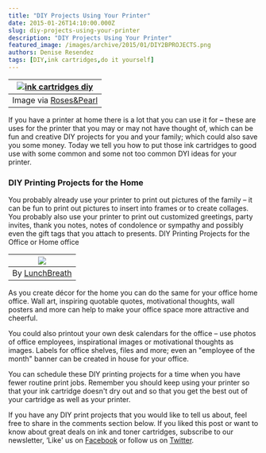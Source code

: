 ```yaml
---
title: "DIY Projects Using Your Printer"
date: 2015-01-26T14:10:00.000Z
slug: diy-projects-using-your-printer
description: "DIY Projects Using Your Printer"
featured_image: /images/archive/2015/01/DIY2BPROJECTS.png
authors: Denise Resendez
tags: [DIY,ink cartridges,do it yourself]
---
```


  
| [![ink cartridges diy](/blog/images/DIY-PROJECTS.png "DIY Projects Using Your Printer")](/blog/images/DIY-PROJECTS.png) |
| ------------------------------------------------------------------------------------------------------------------ |
| Image via [Roses&Pearl](https://www.flickr.com/photos/rosesandpearls/5658449625/sizes/l)                           |

If you have a printer at home there is a lot that you can use it for – these are uses for the printer that you may or may not have thought of, which can be fun and creative DIY projects for you and your family; which could also save you some money. Today we tell you how to put those ink cartridges to good use with some common and some not too common DYI ideas for your printer.

### DIY Printing Projects for the Home

You probably already use your printer to print out pictures of the family – it can be fun to print out pictures to insert into frames or to create collages. You probably also use your printer to print out customized greetings, party invites, thank you notes, notes of condolence or sympathy and possibly even the gift tags that you attach to presents. DIY Printing Projects for the Office or Home office 

| [![](/blog/images/4907605349-cbea8b4bcd-b.jpg)](/blog/images/4907605349-cbea8b4bcd-b.jpg) |
| ------------------------------------------------------------------------------------ |
| By [LunchBreath ](https://www.flickr.com/photos/lunchbreath/)                        |

As you create décor for the home you can do the same for your office home office. Wall art, inspiring quotable quotes, motivational thoughts, wall posters and more can help to make your office space more attractive and cheerful. 

You could also printout your own desk calendars for the office – use photos of office employees, inspirational images or motivational thoughts as images. Labels for office shelves, files and more; even an "employee of the month" banner can be created in house for your office.

You can schedule these DIY printing projects for a time when you have fewer routine print jobs. Remember you should keep using your printer so that your ink cartridge doesn't dry out and so that you get the best out of your cartridge as well as your printer.

If you have any DIY print projects that you would like to tell us about, feel free to share in the comments section below. If you liked this post or want to know about great deals on ink and toner cartridges, subscribe to our newsletter, ‘Like' us on [Facebook](https://www.facebook.com/compandsave.ink) or follow us on [Twitter](https://twitter.com/#!/compandsave).   
  